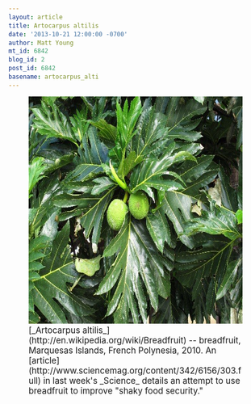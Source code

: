 ```yaml
---
layout: article
title: Artocarpus altilis
date: '2013-10-21 12:00:00 -0700'
author: Matt Young
mt_id: 6842
blog_id: 2
post_id: 6842
basename: artocarpus_alti
---
```

<figure>
<img src="/uploads/2013/IMG_1578Breadfruit_600.JPG" alt="IMG_1578Breadfruit_600.JPG" width="600" height="450" />
<figcaption markdown="span">
<big>[_Artocarpus altilis_](http://en.wikipedia.org/wiki/Breadfruit) -- breadfruit, Marquesas Islands, French Polynesia, 2010.  An [article](http://www.sciencemag.org/content/342/6156/303.full) in last week's _Science_ details an attempt to use breadfruit to improve "shaky food security."</big>

</figcaption>
</figure>
